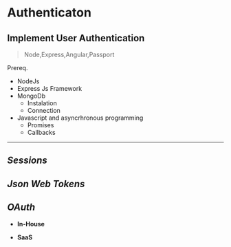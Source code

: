 # Authenticaton

## **Implement User Authentication**

> Node,Express,Angular,Passport

Prereq.
- NodeJs
- Express Js Framework
- MongoDb
    - Instalation
    - Connection
- Javascript and asyncrhronous programming
    - Promises
    - Callbacks
---

## _Sessions_

## _Json Web Tokens_

## _OAuth_

- **In-House**

- **SaaS**